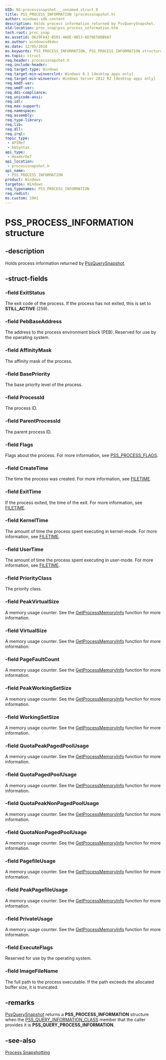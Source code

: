 ```yaml
---
UID: NS:processsnapshot.__unnamed_struct_0
title: PSS_PROCESS_INFORMATION (processsnapshot.h)
author: windows-sdk-content
description: Holds process information returned by PssQuerySnapshot.
old-location: proc_snap\pss_process_information.htm
tech.root: proc_snap
ms.assetid: D629FA42-B501-4A0E-9B53-6D70E580B687
ms.author: windowssdkdev
ms.date: 12/05/2018
ms.keywords: PSS_PROCESS_INFORMATION, PSS_PROCESS_INFORMATION structure, proc_snap.pss_process_information, processsnapshot/PSS_PROCESS_INFORMATION
ms.topic: struct
req.header: processsnapshot.h
req.include-header: 
req.target-type: Windows
req.target-min-winverclnt: Windows 8.1 [desktop apps only]
req.target-min-winversvr: Windows Server 2012 R2 [desktop apps only]
req.kmdf-ver: 
req.umdf-ver: 
req.ddi-compliance: 
req.unicode-ansi: 
req.idl: 
req.max-support: 
req.namespace: 
req.assembly: 
req.type-library: 
req.lib: 
req.dll: 
req.irql: 
topic_type:
 - APIRef
 - kbSyntax
api_type:
 - HeaderDef
api_location:
 - processsnapshot.h
api_name:
 - PSS_PROCESS_INFORMATION
product: Windows
targetos: Windows
req.typenames: PSS_PROCESS_INFORMATION
req.redist: 
ms.custom: 19H1
---
```


# PSS_PROCESS_INFORMATION structure


## -description


Holds process information returned by <a href="https://docs.microsoft.com/previous-versions/windows/desktop/api/processsnapshot/nf-processsnapshot-pssquerysnapshot">PssQuerySnapshot</a>.


## -struct-fields




### -field ExitStatus

The exit code of the process. If the process has not exited, this is set to <b>STILL_ACTIVE</b> (259).


### -field PebBaseAddress

The address to the process environment block (PEB). Reserved for use by the operating system.


### -field AffinityMask

The affinity mask of the process.


### -field BasePriority

The base priority level of the process.


### -field ProcessId

The process ID.


### -field ParentProcessId

The parent process ID.


### -field Flags

Flags about the process. For more information, see <a href="https://docs.microsoft.com/previous-versions/windows/desktop/api/processsnapshot/ne-processsnapshot-pss_process_flags">PSS_PROCESS_FLAGS</a>.


### -field CreateTime

The time the process was created. For more information, see <a href="https://docs.microsoft.com/windows/desktop/api/minwinbase/ns-minwinbase-filetime">FILETIME</a>.


### -field ExitTime

If the process exited, the time of the exit. For more information, see <a href="https://docs.microsoft.com/windows/desktop/api/minwinbase/ns-minwinbase-filetime">FILETIME</a>.


### -field KernelTime

The amount of time the process spent executing in kernel-mode. For more information, see <a href="https://docs.microsoft.com/windows/desktop/api/minwinbase/ns-minwinbase-filetime">FILETIME</a>.


### -field UserTime

The amount of time the process spent executing in user-mode. For more information, see <a href="https://docs.microsoft.com/windows/desktop/api/minwinbase/ns-minwinbase-filetime">FILETIME</a>.


### -field PriorityClass

The priority class.


### -field PeakVirtualSize

A memory usage counter. See the <a href="https://docs.microsoft.com/windows/desktop/api/psapi/nf-psapi-getprocessmemoryinfo">GetProcessMemoryInfo</a> function for more information.


### -field VirtualSize

A memory usage counter. See the <a href="https://docs.microsoft.com/windows/desktop/api/psapi/nf-psapi-getprocessmemoryinfo">GetProcessMemoryInfo</a> function for more information.


### -field PageFaultCount

A memory usage counter. See the <a href="https://docs.microsoft.com/windows/desktop/api/psapi/nf-psapi-getprocessmemoryinfo">GetProcessMemoryInfo</a> function for more information.


### -field PeakWorkingSetSize

A memory usage counter. See the <a href="https://docs.microsoft.com/windows/desktop/api/psapi/nf-psapi-getprocessmemoryinfo">GetProcessMemoryInfo</a> function for more information.


### -field WorkingSetSize

A memory usage counter. See the <a href="https://docs.microsoft.com/windows/desktop/api/psapi/nf-psapi-getprocessmemoryinfo">GetProcessMemoryInfo</a> function for more information.


### -field QuotaPeakPagedPoolUsage

A memory usage counter. See the <a href="https://docs.microsoft.com/windows/desktop/api/psapi/nf-psapi-getprocessmemoryinfo">GetProcessMemoryInfo</a> function for more information.


### -field QuotaPagedPoolUsage

A memory usage counter. See the <a href="https://docs.microsoft.com/windows/desktop/api/psapi/nf-psapi-getprocessmemoryinfo">GetProcessMemoryInfo</a> function for more information.


### -field QuotaPeakNonPagedPoolUsage

A memory usage counter. See the <a href="https://docs.microsoft.com/windows/desktop/api/psapi/nf-psapi-getprocessmemoryinfo">GetProcessMemoryInfo</a> function for more information.


### -field QuotaNonPagedPoolUsage

A memory usage counter. See the <a href="https://docs.microsoft.com/windows/desktop/api/psapi/nf-psapi-getprocessmemoryinfo">GetProcessMemoryInfo</a> function for more information.


### -field PagefileUsage

A memory usage counter. See the <a href="https://docs.microsoft.com/windows/desktop/api/psapi/nf-psapi-getprocessmemoryinfo">GetProcessMemoryInfo</a> function for more information.


### -field PeakPagefileUsage

A memory usage counter. See the <a href="https://docs.microsoft.com/windows/desktop/api/psapi/nf-psapi-getprocessmemoryinfo">GetProcessMemoryInfo</a> function for more information.


### -field PrivateUsage

A memory usage counter. See the <a href="https://docs.microsoft.com/windows/desktop/api/psapi/nf-psapi-getprocessmemoryinfo">GetProcessMemoryInfo</a> function for more information.


### -field ExecuteFlags

Reserved for use by the operating system.


### -field ImageFileName

The full path to the process executable. If the path exceeds the allocated buffer size, it is truncated.


## -remarks




<a href="https://docs.microsoft.com/previous-versions/windows/desktop/api/processsnapshot/nf-processsnapshot-pssquerysnapshot">PssQuerySnapshot</a> returns a <b>PSS_PROCESS_INFORMATION</b> structure when the <a href="https://docs.microsoft.com/previous-versions/windows/desktop/api/processsnapshot/ne-processsnapshot-pss_query_information_class">PSS_QUERY_INFORMATION_CLASS</a> member that the caller provides it is  <b>PSS_QUERY_PROCESS_INFORMATION</b>.




## -see-also




<a href="https://docs.microsoft.com/previous-versions/windows/desktop/proc_snap/process-snapshotting-portal">Process Snapshotting</a>
 

 

